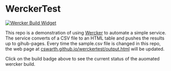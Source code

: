 # WerckerTest

[![Wercker Build Widget]][Wercker Application]

[Wercker Application]: https://app.wercker.com/project/bykey/2637ce424bf5a96542f5a343c2d8020c
[Wercker Build Widget]: https://app.wercker.com/status/2637ce424bf5a96542f5a343c2d8020c/s/master "wercker status"


This repo is a demonstration of using [Wercker](wercker.com) to
automate a simple service.  The service converts of a CSV
file to an HTML table and pushes the results up to gihub-pages.  Every time the sample.csv file is changed in
this repo, the web page at
[cswarth.github.io/werckertest/output.html](cswarth.github.io/werckertest/output.html)
will be updated.

Click on the build badge above to see the current status of the auomated wercker build.


